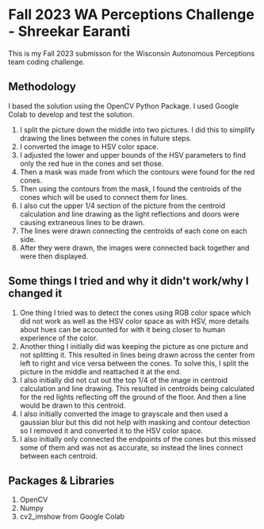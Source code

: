 
# Fall 2023 WA Perceptions Challenge - Shreekar Earanti

This is my Fall 2023 submisson for the Wisconsin Autonomous Perceptions team coding challenge.

## Methodology
I based the solution using the OpenCV Python Package. I used Google Colab to develop and test the solution.

1. I split the picture down the middle into two pictures. I did this to simplify drawing the lines between the cones in future steps. 
2. I converted the image to HSV color space. 
3. I adjusted the lower and upper bounds of the HSV parameters to find only the red hue in the cones and set those. 
4. Then a mask was made from which the contours were found for the red cones. 
5. Then using the contours from the mask, I found the centroids of the cones which will be used to connect them for lines. 
6. I also cut the upper 1/4 section of the picture from the centroid calculation and line drawing as the light reflections and doors were causing extraneous lines to be drawn. 
7. The lines were drawn connecting the centroids of each cone on each side. 
8. After they were drawn, the images were connected back together and were then displayed.

## Some things I tried and why it didn't work/why I changed it
1. One thing I tried was to detect the cones using RGB color space which did not work as well as the HSV color space as with HSV, more details about hues can be accounted for with it being closer to human experience of the color. 
2. Another thing I initially did was keeping the picture as one picture and not splitting it. This resulted in lines being drawn across the center from left to right and vice versa between the cones. To solve this, I split the picture in the middle and reattached it at the end. 
3. I also initially did not cut out the top 1/4 of the image in centroid calculation and line drawing. This resulted in centroids being calculated for the red lights reflecting off the ground of the floor. And then a line would be drawn to this centroid. 
4. I also initially converted the image to grayscale and then used a gaussian blur but this did not help with masking and contour detection so I removed it and converted it to the HSV color space.
5. I also initially only connected the endpoints of the cones but this missed some of them and was not as accurate, so instead the lines connect between each centroid. 

## Packages & Libraries
1. OpenCV
2. Numpy
3. cv2_imshow from Google Colab
